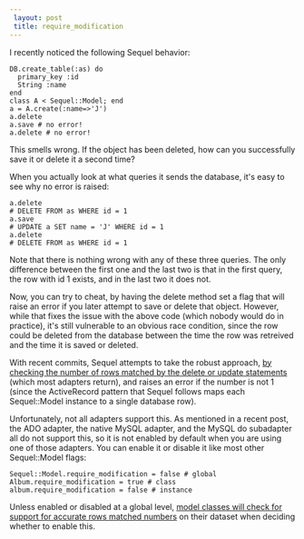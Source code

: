 ```yaml
---
 layout: post
 title: require_modification
---
```


I recently noticed the following Sequel behavior:

    DB.create_table(:as) do
      primary_key :id
      String :name
    end
    class A < Sequel::Model; end
    a = A.create(:name=>'J')
    a.delete
    a.save # no error!
    a.delete # no error!

This smells wrong.  If the object has been deleted, how can you successfully save it or delete it a second time?

When you actually look at what queries it sends the database, it's easy to see why no error is raised:

    a.delete
    # DELETE FROM as WHERE id = 1
    a.save
    # UPDATE a SET name = 'J' WHERE id = 1
    a.delete
    # DELETE FROM as WHERE id = 1

Note that there is nothing wrong with any of these three queries.  The only difference between the first one and the last two is that in the first query, the row with id 1 exists, and in the last two it does not.

Now, you can try to cheat, by having the delete method set a flag that will raise an error if you later attempt to save or delete that object.  However, while that fixes the issue with the above code (which nobody would do in practice), it's still vulnerable to an obvious race condition, since the row could be deleted from the database between the time the row was retreived and the time it is saved or deleted.

With recent commits, Sequel attempts to take the robust approach, <a href="http://github.com/jeremyevans/sequel/commit/21ef8d436cac677c4dde21bf9b210d761dbd7671">by checking the number of rows matched by the delete or update statements</a> (which most adapters return), and raises an error if the number is not 1 (since the ActiveRecord pattern that Sequel follows maps each Sequel::Model instance to a single database row). 

Unfortunately, not all adapters support this.  As mentioned in a recent post, the ADO adapter, the native MySQL adapter, and the MySQL do subadapter all do not support this, so it is not enabled by default when you are using one of those adapters.  You can enable it or disable it like most other Sequel::Model flags:

    Sequel::Model.require_modification = false # global
    Album.require_modification = true # class
    album.require_modification = false # instance

Unless enabled or disabled at a global level, <a href="http://github.com/jeremyevans/sequel/commit/ddccd464714df454b90151ce0e0ac28cc6b3dd82">model classes will check for support for accurate rows matched numbers</a> on their dataset when deciding whether to enable this.
